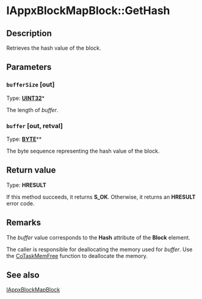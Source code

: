 # IAppxBlockMapBlock::GetHash

## Description

Retrieves the hash value of the block.

## Parameters

### `bufferSize` [out]

Type: **[UINT32](https://learn.microsoft.com/windows/desktop/WinProg/windows-data-types)***

The length of *buffer*.

### `buffer` [out, retval]

Type: **[BYTE](https://learn.microsoft.com/windows/desktop/WinProg/windows-data-types)****

The byte sequence representing the hash value of the block.

## Return value

Type: **HRESULT**

If this method succeeds, it returns **S_OK**. Otherwise, it returns an **HRESULT** error code.

## Remarks

The *buffer* value corresponds to the **Hash** attribute of the **Block** element.

The caller is responsible for deallocating the memory used for *buffer*. Use the [CoTaskMemFree](https://learn.microsoft.com/windows/desktop/api/combaseapi/nf-combaseapi-cotaskmemfree) function to deallocate the memory.

## See also

[IAppxBlockMapBlock](https://learn.microsoft.com/windows/desktop/api/appxpackaging/nn-appxpackaging-iappxblockmapblock)